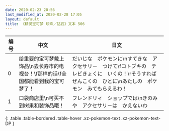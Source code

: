 ```yaml
---
date: 2020-02-23 20:56
last_modified_at: 2020-02-28 17:05
layout: default
title: 《精灵宝可梦 珍珠／钻石》文本 506
---
```

| 编号 | 中文 | 日文 |
| ---- | ---- | ---- |
| 0 | 给重要的宝可梦戴上饰品\n去长寿市的电视台！\f那样的话\f全国都能看到我的宝可梦了！ | だいじな　ポケモンに\nすてきな　アクセサリ－　つけて\fコトブキの　テレビきょくに　いくの！\rそうすれば　ぜんこくの　ひとに\nあたしの　ポケモン　みてもらえるわ！ |
| 1 | 口袋商店里\n可买不到树果和装饰品哦！ | フレンドリィ　ショップでは\nきのみや　アクセサリ－は　かえないわ |
{: .table .table-bordered .table-hover .xz-pokemon-text .xz-pokemon-text-DP }
